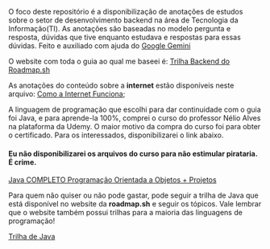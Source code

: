 O foco deste repositório é a disponibilização de anotações de estudos sobre o setor de desenvolvimento backend na área de Tecnologia da Informação(TI). As anotações são baseadas no modelo pergunta e resposta, dúvidas que tive enquanto estudava e respostas para essas dúvidas. Feito e auxiliado com ajuda do [Google Gemini](https://gemini.google.com/)

O website com toda o guia ao qual me baseei é: [Trilha Backend do Roadmap.sh](https://roadmap.sh/backend)

As anotações do conteúdo sobre a **internet** estão disponíveis neste arquivo: [Como a Internet Funciona](https://github.com/cldavii/guia_backend/blob/master/como_a_internet_funciona.txt);

A linguagem de programação que escolhi para dar continuidade com o guia foi Java, e para aprende-la 100%, comprei o curso do professor Nélio Alves na plataforma da Udemy. O maior motivo da compra do curso foi para obter o certificado. Para os interessados, disponibilizarei o link abaixo.

#### Eu não disponibilizarei os arquivos do curso para não estimular pirataria. É crime.

[Java COMPLETO Programação Orientada a Objetos + Projetos](https://www.udemy.com/course/java-curso-completo/)

Para quem não quiser ou não pode gastar, pode seguir a trilha de Java que está disponível no website da **roadmap.sh** e seguir os tópicos. Vale lembrar que o website também possui trilhas para a maioria das linguagens de programação!

[Trilha de Java](https://roadmap.sh/java)